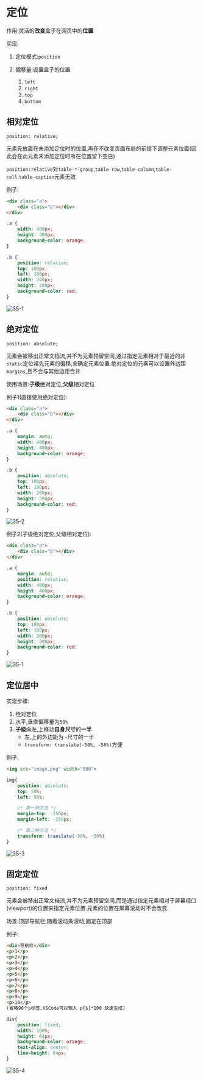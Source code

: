 # 定位

作用:灵活的**改变**盒子在网页中的**位置**

实现:

1. 定位模式:`position`

2. 偏移量:设置盒子的位置

   1. `left`
   2. `right`
   3. `top`
   4. `bottom`

## 相对定位

`position: relative;`

元素先放置在未添加定位时的位置,再在不改变页面布局的前提下调整元素位置(因此会在此元素未添加定位时所在位置留下空白)

`position:relative`对`table-*-group`,`table-row`,`table-column`,`table-cell`,`table-caption`元素无效

例子:

```html
<div class="a">
    <div class="b"></div>
</div>
```

```css
.a {
    width: 400px;
    height: 400px;
    background-color: orange;
}

.b {
    position: relative;
    top: 100px;
    left: 100px;
    width: 200px;
    height: 200px;
    background-color: red;
}
```

![35-1](assets/35-1.png)

## 绝对定位

`position: absolute;`

元素会被移出正常文档流,并不为元素预留空间,通过指定元素相对于最近的非`static`定位祖先元素的偏移,来确定元素位置.绝对定位的元素可以设置外边距`margins`,且不会与其他边距合并

使用场景:**子级**绝对定位,**父级**相对定位

例子1(直接使用绝对定位):

```html
<div class="a">
    <div class="b"></div>
</div>
```

```css
.a {
    margin: auto;
    width: 400px;
    height: 400px;
    background-color: orange;
}

.b {
    position: absolute;
    top: 100px;
    left: 100px;
    width: 200px;
    height: 200px;
    background-color: red;
}
```

![35-2](assets/35-2.png)

例子2(子级绝对定位,父级相对定位):

```html
<div class="a">
    <div class="b"></div>
</div>
```

```css
.a {
    margin: auto;
    position: relative;
    width: 400px;
    height: 400px;
    background-color: orange;
}

.b {
    position: absolute;
    top: 100px;
    left: 100px;
    width: 200px;
    height: 200px;
    background-color: red;
}
```

![35-1](assets/35-1.png)

## 定位居中

实现步骤:

1. 绝对定位
2. 水平,垂直偏移量为`50%`
3. **子级**向左,上移动**自身尺寸**的**一半**
   * 左,上的外边距为 -尺寸的一半
   * `transform: translate(-50%, -50%)`方便

例子:

```html
<img src="image.png" width="500">
```

```css
img{
    position: absolute;
    top: 50%;
    left: 50%;

    /* 第一种方法 */
    margin-top: -250px;
    margin-left: -250px;

    /* 第二种方法 */
    transform: translate(-50%, -50%)
}
```

![35-3](assets/35-3.png)

## 固定定位

`position: fixed`

元素会被移出正常文档流,并不为元素预留空间,而是通过指定元素相对于屏幕视口(viewport)的位置来指定元素位置.元素的位置在屏幕滚动时不会改变

场景:顶部导航栏,随着滚动条滚动,固定在顶部

例子:

```html
<div>导航栏</div>
<p>1</p>
<p>2</p>
<p>3</p>
<p>4</p>
<p>5</p>
<p>6</p>
<p>7</p>
<p>8</p>
<p>9</p>
<p>10</p>
(省略90个p标签,VSCode可以输入 p{$}*100 快速生成)
```

```css
div{
    position: fixed;
    width: 100%;
    height: 64px;
    background-color: orange;
    text-align: center;
    line-height: 64px;
}
```

![35-4](assets/35-4.gif)